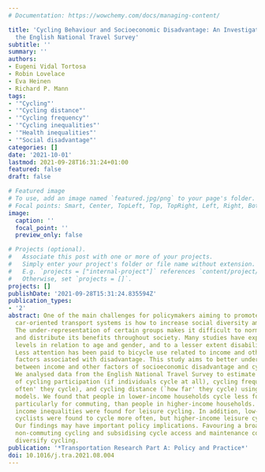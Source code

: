 ```yaml
---
# Documentation: https://wowchemy.com/docs/managing-content/

title: 'Cycling Behaviour and Socioeconomic Disadvantage: An Investigation Based on
  the English National Travel Survey'
subtitle: ''
summary: ''
authors:
- Eugeni Vidal Tortosa
- Robin Lovelace
- Eva Heinen
- Richard P. Mann
tags:
- '"Cycling"'
- '"Cycling distance"'
- '"Cycling frequency"'
- '"Cycling inequalities"'
- '"Health inequalities"'
- '"Social disadvantage"'
categories: []
date: '2021-10-01'
lastmod: 2021-09-28T16:31:24+01:00
featured: false
draft: false

# Featured image
# To use, add an image named `featured.jpg/png` to your page's folder.
# Focal points: Smart, Center, TopLeft, Top, TopRight, Left, Right, BottomLeft, Bottom, BottomRight.
image:
  caption: ''
  focal_point: ''
  preview_only: false

# Projects (optional).
#   Associate this post with one or more of your projects.
#   Simply enter your project's folder or file name without extension.
#   E.g. `projects = ["internal-project"]` references `content/project/deep-learning/index.md`.
#   Otherwise, set `projects = []`.
projects: []
publishDate: '2021-09-28T15:31:24.835594Z'
publication_types:
- '2'
abstract: One of the main challenges for policymakers aiming to promote cycling in
  car-oriented transport systems is how to increase social diversity among its users.
  The under-representation of certain groups makes it difficult to normalise cycling
  and distribute its benefits throughout society. Many studies have explored cycling
  levels in relation to age and gender, and to a lesser extent disability and ethnicity.
  Less attention has been paid to bicycle use related to income and other socioeconomic
  factors associated with disadvantage. This study aims to better understand the relationship
  between income and other factors of socioeconomic disadvantage and cycling behaviour.
  We analysed data from the English National Travel Survey to estimate the likelihood
  of cycling participation (if individuals cycle at all), cycling frequency (`how
  often' they cycle), and cycling distance (`how far' they cycle) using regression
  models. We found that people in lower-income households cycle less for transport,
  particularly for commuting, than people in higher-income households. However, no
  income inequalities were found for leisure cycling. In addition, low-income leisure
  cyclists were found to cycle more often, but higher-income leisure cyclists further.
  Our findings may have important policy implications. Favouring a broader focus on
  non-commuting cycling and subsidising cycle access and maintenance could help to
  diversify cycling.
publication: '*Transportation Research Part A: Policy and Practice*'
doi: 10.1016/j.tra.2021.08.004
---
```


